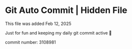 # Git Auto Commit | Hidden File

This file was added Feb 12, 2025

Just for fun and keeping my daily git commit active 🤪

commit number: 3108981
